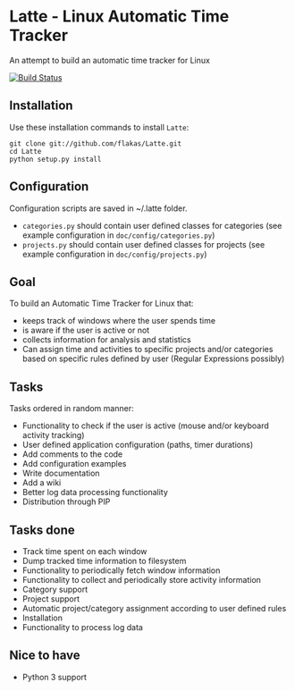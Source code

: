 Latte - Linux Automatic Time Tracker
====================================

An attempt to build an automatic time tracker for Linux

[![Build Status](https://secure.travis-ci.org/flakas/Latte.png)](http://travis-ci.org/flakas/Latte)

Installation
------------

Use these installation commands to install `Latte`:

```
git clone git://github.com/flakas/Latte.git
cd Latte
python setup.py install
```

Configuration
-------------

Configuration scripts are saved in ~/.latte folder.

- `categories.py` should contain user defined classes for categories (see example configuration in `doc/config/categories.py`)
- `projects.py` should contain user defined classes for projects (see example configuration in `doc/config/projects.py`)


Goal
----

To build an Automatic Time Tracker for Linux that:

- keeps track of windows where the user spends time
- is aware if the user is active or not
- collects information for analysis and statistics
- Can assign time and activities to specific projects and/or categories based on
  specific rules defined by user (Regular Expressions possibly)

Tasks
-----

Tasks ordered in random manner:

- Functionality to check if the user is active (mouse and/or keyboard activity tracking)
- User defined application configuration (paths, timer durations)
- Add comments to the code
- Add configuration examples
- Write documentation
- Add a wiki
- Better log data processing functionality
- Distribution through PIP

Tasks done
----------

- Track time spent on each window
- Dump tracked time information to filesystem
- Functionality to periodically fetch window information
- Functionality to collect and periodically store activity information
- Category support
- Project support
- Automatic project/category assignment according to user defined rules
- Installation
- Functionality to process log data

Nice to have
------------

- Python 3 support
